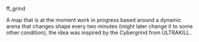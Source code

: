 ff_grind

A map that is at the moment work in progress based around a dynamic arena that changes shape every two minutes (might later change it to some other condition), the idea was inspired by the Cybergrind from ULTRAKILL.